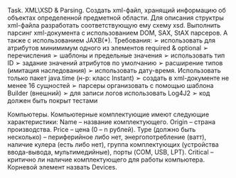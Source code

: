 Task. XML\XSD & Parsing. 
Cоздать xml-файл, хранящий информацию об объектах определенной предметной области. Для описания
структры xml-файла разработать соответствующую ему схему xsd. Выполнить парсинг xml-документа с использованием DOM, SAX,
StAX парсеров. А также с использованием JAXB(*). 
Требования: 
➢ использовать для атрибутов минимимум одного из элементов required & optional 
➢ перечисления 
➢ шаблоны и предельные значения 
➢ использовать тип ID 
➢ задание значений атрибутов по умолчанию 
➢ расширение типов (имитация наследования)
➢ использовать дату-время. Использовать только пакет java.time (н-р: класс Instant)
➢ создать в xml-документе не менее 16 сущностей ➢ парсеры организовать с помощью шаблона Builder (внешний)
➢ для записи логов использовать Log4J2 ➢ код должен быть покрыт тестами

Компьютеры.
Компьютерные комплектующие имеют следующие характеристики:
Name – название комплектующего. 
Origin – страна производства. 
Price – цена (0 – n рублей). 
Type (должно быть несколько) – периферийное либо нет, энергопотребление (ватт), наличие кулера (есть либо нет), группа комплектующих (устройства
ввода-вывода, мультимедийные), порты (COM, USB, LPT). 
Critical – критично ли наличие комплектующего для работы
компьютера. Корневой элемент назвать Devices.
